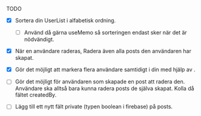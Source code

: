 TODO

- [X] Sortera din UserList i alfabetisk ordning.
    - [ ] Använd då gärna useMemo så sorteringen endast sker när det är nödvändigt.
 - [X] När en användare raderas, Radera även alla posts den användaren har skapat.
 - [X] Gör det möjligt att markera flera användare samtidigt i din <FlatList> med hjälp av <Checkbox>.
 - [ ] Gör det möjligt för användaren som skapade en post att radera den. Användare ska alltså bara kunna radera posts de själva skapat. Kolla då fältet createdBy.
 - [ ] Lägg till ett nytt fält private (typen boolean i firebase) på posts.

